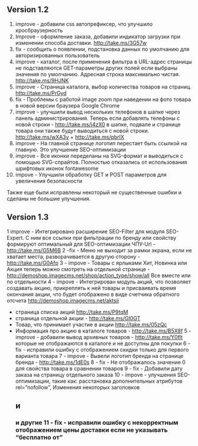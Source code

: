 ## Version 1.2
1. improve - добавили css автопрефиксер, что улучшило кросбраузерность
2. Improve - оформление заказа, добавили индикатор загрузки при изменении способа доставки. http://take.ms/3G57w
3. fix - сообщить о появлении, подстановка данных по умолчанию для авторизированных пользователь
4. improve - каталог, после применения фильтра в URL-адрес страницы не подставляются GET-параметры других полей если выбраны значения по умолчанию. Адресная строка максимально чистая. http://take.ms/9HJNK
5. improve - Страница каталога, выбор количества товаров на страниц. http://take.ms/PrGyd
6. fix - Проблемы с работой image zoom при наведении на фото товара в новой версии браузера Google Chrome
7. improve - улучшили вывод нескольких телефонов в шапке через панель администрирования. Теперь если добавлять телефоны с новой строки - http://take.ms/j4zX0 в шапке, подвале и странице товара они также будут выводиться с новой строки. http://take.ms/wXA3y + http://take.ms/pbrlX
8. improve - На главной странице логотип перестает быть ссылкой на главную. Это улучшение SEO-оптимизации
9. improve - Все иконки переделаны на SVG-формат и выводиться с помощью SVG-спрайтов. Полностью отказались от использования шрифтовых иконок fontawesome
10. impove - Улучшили обработку GET и POST параметров для увеличения безопасности

Также еще были исправлены некоторый не существенные ошибки и сделаны не большие улучшения. 

## Version 1.3
1 improve - Интегрировано расширение SEO-Filter для модуля SEO-Expert. С ним все ссылки при фильтрации по бренду или свойству формируют оптимальный для SEO-оптимизации ЧПУ-Url - http://take.ms/G5M6B
2 -fix - Меню не выходит за рамки экрана, если не хватает места, разворачивается в другую сторону - http://take.ms/G0Afp
3 - impove - Товары с ярлыками Хит, Новинка или Акция теперь можно смотреть на отдельной странице - http://demoshop.imagecms.net/shop/action_type/show/all Все вместе или по отдельности
4 - impove  - Интегрирован модуль акций, что позволяет создавать акцию, прикреплять к ней товары и присваивать время окончания акции, что будет отображено в виде счетчика обратного отсчета http://demoshop.imagecms.net/aktsii
  - страница списка акций http://take.ms/P9tqM
  - страница отдельной акции -  http://take.ms/GI0GT
  - Товар, что принимает участие в акции http://take.ms/05zQc
  - Информация про акцию в каталоге товаров - http://take.ms/B5X8f
5 - improve - добавили вывод архивных товаров - http://take.ms/Y0flt которые не отображаются в каталоге и не доступны для покупки
6 - fix - исправили ошибку с отображением скидки только для первого варианта товара
7 - impove - Вывели логотип бренда на странице бренда - http://take.ms/1dE0s
8 - fix - Не отображалось значение 0 для свойства товара в сравнении товаров
9 - fix - Добавили дату заказа на страницу отдельного заказа
10 - impove  - улучшения SEO-оптимизации, такие как: расстановка дополнительных атрибутов rel=”nofollow”, Изменения некоторых заголовков <h2> и <h3> и другие
11 - fix - исправили ошибку с некорректным отображением цены доставки если не указывать “бесплатно от”